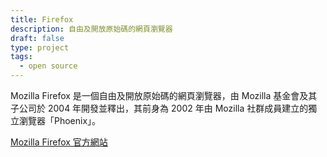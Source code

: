 ```yaml
---
title: Firefox
description: 自由及開放原始碼的網頁瀏覽器
draft: false
type: project
tags:
  - open source
---
```

Mozilla Firefox 是一個自由及開放原始碼的網頁瀏覽器，由 Mozilla 基金會及其子公司於 2004 年開發並釋出，其前身為 2002 年由 Mozilla 社群成員建立的獨立瀏覽器「Phoenix」。

[](https://www.mozilla.org/zh-TW/firefox/)[Mozilla Firefox 官方網站](https://www.mozilla.org/zh-TW/firefox/)